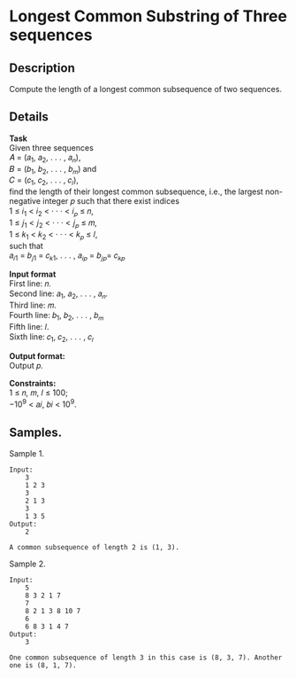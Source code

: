 # Longest Common Substring of Three sequences 

## Description 
Compute the length of a longest common subsequence of two sequences.

## Details
**Task**<br>
Given three sequences <br>
𝐴 = (𝑎<sub>1</sub>, 𝑎<sub>2</sub>, . . . , 𝑎<sub>𝑛</sub>),<br> 
𝐵 = (𝑏<sub>1</sub>, 𝑏<sub>2</sub>, . . . , 𝑏<sub>𝑚</sub>) and <br>
𝐶 = (𝑐<sub>1</sub>, 𝑐<sub>2</sub>, . . . , 𝑐<sub>𝑙</sub>), <br>
find the length of their longest common subsequence, i.e., the largest non-negative integer 𝑝 such that there exist indices <br>
1 ≤ 𝑖<sub>1</sub> < 𝑖<sub>2</sub> < · · · < 𝑖<sub>𝑝</sub> ≤ 𝑛, <br>
1 ≤ 𝑗<sub>1</sub> < 𝑗<sub>2</sub> < · · · < 𝑗<sub>𝑝</sub> ≤ 𝑚, <br>
1 ≤ 𝑘<sub>1</sub> < 𝑘<sub>2</sub> < · · · < 𝑘<sub>𝑝</sub> ≤ 𝑙, <br>
such that <br>
𝑎<sub>𝑖1</sub> = 𝑏<sub>𝑗1</sub> = 𝑐<sub>𝑘1</sub>, . . . , 𝑎<sub>𝑖𝑝</sub> = 𝑏<sub>𝑗𝑝</sub>= 𝑐<sub>𝑘𝑝</sub>


**Input format**<br> 
First line: 𝑛.<br>
Second line: 𝑎<sub>1</sub>, 𝑎<sub>2</sub>, . . . , 𝑎<sub>𝑛</sub>.<br> 
Third line: 𝑚. <br>
Fourth line: 𝑏<sub>1</sub>, 𝑏<sub>2</sub>, . . . , 𝑏<sub>𝑚</sub> <br>
Fifth line: 𝑙. <br>
Sixth line: 𝑐<sub>1</sub>, 𝑐<sub>2</sub>, . . . , 𝑐<sub>𝑙</sub>

**Output format:**<br> 
Output 𝑝.

**Constraints:**<br> 
1 ≤ 𝑛, 𝑚, 𝑙 ≤ 100;<br>
 −10<sup>9</sup> < 𝑎𝑖, 𝑏𝑖 < 10<sup>9</sup>.

## Samples.
Sample 1.

    Input:
        3
        1 2 3
        3
        2 1 3
        3
        1 3 5
    Output:
        2
    
    A common subsequence of length 2 is (1, 3).

Sample 2.

    Input:
        5
        8 3 2 1 7
        7
        8 2 1 3 8 10 7
        6
        6 8 3 1 4 7
    Output:
        3
    
    One common subsequence of length 3 in this case is (8, 3, 7). Another one is (8, 1, 7).
